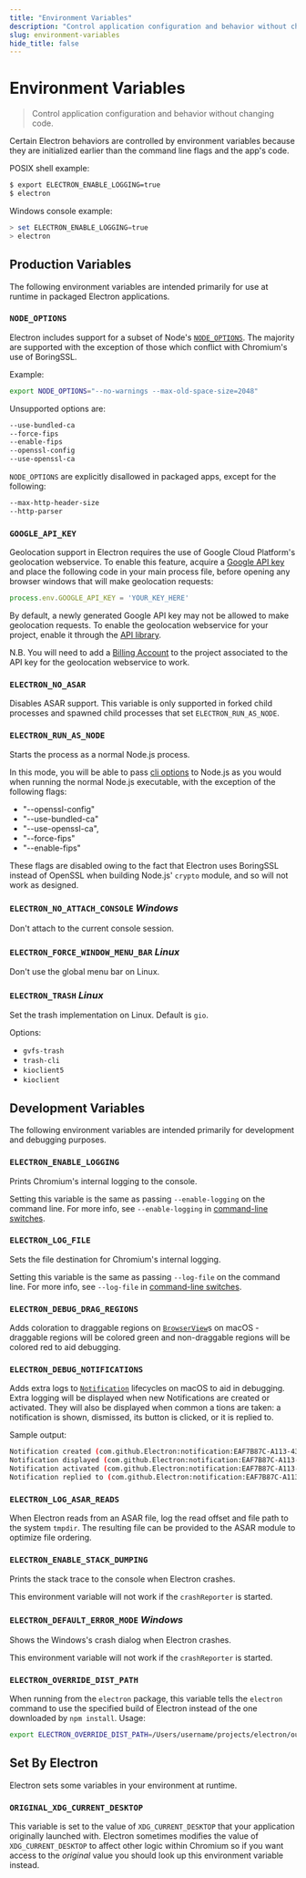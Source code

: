 ```yaml
---
title: "Environment Variables"
description: "Control application configuration and behavior without changing code."
slug: environment-variables
hide_title: false
---
```


# Environment Variables

> Control application configuration and behavior without changing code.

Certain Electron behaviors are controlled by environment variables because they
are initialized earlier than the command line flags and the app's code.

POSIX shell example:

```sh
$ export ELECTRON_ENABLE_LOGGING=true
$ electron
```

Windows console example:

```powershell
> set ELECTRON_ENABLE_LOGGING=true
> electron
```

## Production Variables

The following environment variables are intended primarily for use at runtime
in packaged Electron applications.

### `NODE_OPTIONS`

Electron includes support for a subset of Node's [`NODE_OPTIONS`](https://nodejs.org/api/cli.html#cli_node_options_options). The majority are supported with the exception of those which conflict with Chromium's use of BoringSSL.

Example:

```sh
export NODE_OPTIONS="--no-warnings --max-old-space-size=2048"
```

Unsupported options are:

```sh
--use-bundled-ca
--force-fips
--enable-fips
--openssl-config
--use-openssl-ca
```

`NODE_OPTIONS` are explicitly disallowed in packaged apps, except for the following:

```sh
--max-http-header-size
--http-parser
```

### `GOOGLE_API_KEY`

Geolocation support in Electron requires the use of Google Cloud Platform's
geolocation webservice. To enable this feature, acquire a
[Google API key](https://developers.google.com/maps/documentation/geolocation/get-api-key)
and place the following code in your main process file, before opening any
browser windows that will make geolocation requests:

```javascript
process.env.GOOGLE_API_KEY = 'YOUR_KEY_HERE'
```

By default, a newly generated Google API key may not be allowed to make geolocation requests.
To enable the geolocation webservice for your project, enable it through the
[API library](https://console.cloud.google.com/apis/library).

N.B. You will need to add a
[Billing Account](https://cloud.google.com/billing/docs/how-to/payment-methods#add_a_payment_method)
to the project associated to the API key for the geolocation webservice to work.

### `ELECTRON_NO_ASAR`

Disables ASAR support. This variable is only supported in forked child processes
and spawned child processes that set `ELECTRON_RUN_AS_NODE`.

### `ELECTRON_RUN_AS_NODE`

Starts the process as a normal Node.js process.

In this mode, you will be able to pass [cli options](https://nodejs.org/api/cli.html) to Node.js as
you would when running the normal Node.js executable, with the exception of the following flags:

* "--openssl-config"
* "--use-bundled-ca"
* "--use-openssl-ca",
* "--force-fips"
* "--enable-fips"

These flags are disabled owing to the fact that Electron uses BoringSSL instead of OpenSSL when building Node.js'
`crypto` module, and so will not work as designed.

### `ELECTRON_NO_ATTACH_CONSOLE` _Windows_

Don't attach to the current console session.

### `ELECTRON_FORCE_WINDOW_MENU_BAR` _Linux_

Don't use the global menu bar on Linux.

### `ELECTRON_TRASH` _Linux_

Set the trash implementation on Linux. Default is `gio`.

Options:

* `gvfs-trash`
* `trash-cli`
* `kioclient5`
* `kioclient`

## Development Variables

The following environment variables are intended primarily for development and
debugging purposes.

### `ELECTRON_ENABLE_LOGGING`

Prints Chromium's internal logging to the console.

Setting this variable is the same as passing `--enable-logging`
on the command line. For more info, see `--enable-logging` in [command-line
switches](latest/api/command-line-switches.md#--enable-loggingfile).

### `ELECTRON_LOG_FILE`

Sets the file destination for Chromium's internal logging.

Setting this variable is the same as passing `--log-file`
on the command line. For more info, see `--log-file` in [command-line
switches](latest/api/command-line-switches.md#--log-filepath).

### `ELECTRON_DEBUG_DRAG_REGIONS`

Adds coloration to draggable regions on [`BrowserView`](latest/api/browser-view.md)s on macOS - draggable regions will be colored
green and non-draggable regions will be colored red to aid debugging.

### `ELECTRON_DEBUG_NOTIFICATIONS`

Adds extra logs to [`Notification`](latest/api/notification.md) lifecycles on macOS to aid in debugging. Extra logging will be displayed when new Notifications are created or activated. They will also be displayed when common a
tions are taken: a notification is shown, dismissed, its button is clicked, or it is replied to.

Sample output:

```sh
Notification created (com.github.Electron:notification:EAF7B87C-A113-43D7-8E76-F88EC9D73D44)
Notification displayed (com.github.Electron:notification:EAF7B87C-A113-43D7-8E76-F88EC9D73D44)
Notification activated (com.github.Electron:notification:EAF7B87C-A113-43D7-8E76-F88EC9D73D44)
Notification replied to (com.github.Electron:notification:EAF7B87C-A113-43D7-8E76-F88EC9D73D44)
```

### `ELECTRON_LOG_ASAR_READS`

When Electron reads from an ASAR file, log the read offset and file path to
the system `tmpdir`. The resulting file can be provided to the ASAR module
to optimize file ordering.

### `ELECTRON_ENABLE_STACK_DUMPING`

Prints the stack trace to the console when Electron crashes.

This environment variable will not work if the `crashReporter` is started.

### `ELECTRON_DEFAULT_ERROR_MODE` _Windows_

Shows the Windows's crash dialog when Electron crashes.

This environment variable will not work if the `crashReporter` is started.

### `ELECTRON_OVERRIDE_DIST_PATH`

When running from the `electron` package, this variable tells
the `electron` command to use the specified build of Electron instead of
the one downloaded by `npm install`. Usage:

```sh
export ELECTRON_OVERRIDE_DIST_PATH=/Users/username/projects/electron/out/Testing
```

## Set By Electron

Electron sets some variables in your environment at runtime.

### `ORIGINAL_XDG_CURRENT_DESKTOP`

This variable is set to the value of `XDG_CURRENT_DESKTOP` that your application
originally launched with.  Electron sometimes modifies the value of `XDG_CURRENT_DESKTOP`
to affect other logic within Chromium so if you want access to the _original_ value
you should look up this environment variable instead.
